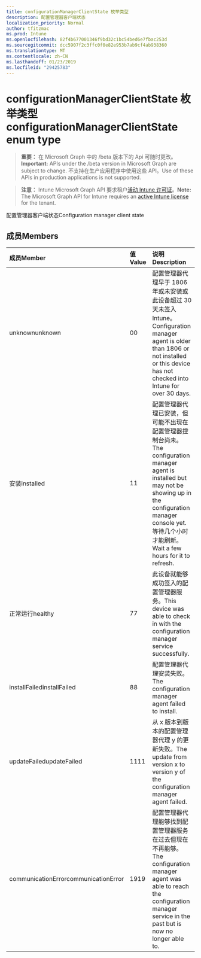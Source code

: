 ```yaml
---
title: configurationManagerClientState 枚举类型
description: 配置管理器客户端状态
localization_priority: Normal
author: tfitzmac
ms.prod: Intune
ms.openlocfilehash: 82f4b677001346f9bd32c1bc54bed6e7fbac253d
ms.sourcegitcommit: dcc5907f2c3ffc0f0e82e953b7ab9cf4ab938360
ms.translationtype: MT
ms.contentlocale: zh-CN
ms.lasthandoff: 01/23/2019
ms.locfileid: "29425783"
---
```

# <a name="configurationmanagerclientstate-enum-type"></a><span data-ttu-id="5fb10-103">configurationManagerClientState 枚举类型</span><span class="sxs-lookup"><span data-stu-id="5fb10-103">configurationManagerClientState enum type</span></span>

> <span data-ttu-id="5fb10-104">**重要：** 在 Microsoft Graph 中的 /beta 版本下的 Api 可随时更改。</span><span class="sxs-lookup"><span data-stu-id="5fb10-104">**Important:** APIs under the /beta version in Microsoft Graph are subject to change.</span></span> <span data-ttu-id="5fb10-105">不支持在生产应用程序中使用这些 API。</span><span class="sxs-lookup"><span data-stu-id="5fb10-105">Use of these APIs in production applications is not supported.</span></span>

> <span data-ttu-id="5fb10-106">**注意：** Intune Microsoft Graph API 要求租户[活动 Intune 许可证](https://go.microsoft.com/fwlink/?linkid=839381)。</span><span class="sxs-lookup"><span data-stu-id="5fb10-106">**Note:** The Microsoft Graph API for Intune requires an [active Intune license](https://go.microsoft.com/fwlink/?linkid=839381) for the tenant.</span></span>

<span data-ttu-id="5fb10-107">配置管理器客户端状态</span><span class="sxs-lookup"><span data-stu-id="5fb10-107">Configuration manager client state</span></span>

## <a name="members"></a><span data-ttu-id="5fb10-108">成员</span><span class="sxs-lookup"><span data-stu-id="5fb10-108">Members</span></span>
|<span data-ttu-id="5fb10-109">成员</span><span class="sxs-lookup"><span data-stu-id="5fb10-109">Member</span></span>|<span data-ttu-id="5fb10-110">值</span><span class="sxs-lookup"><span data-stu-id="5fb10-110">Value</span></span>|<span data-ttu-id="5fb10-111">说明</span><span class="sxs-lookup"><span data-stu-id="5fb10-111">Description</span></span>|
|:---|:---|:---|
|<span data-ttu-id="5fb10-112">unknown</span><span class="sxs-lookup"><span data-stu-id="5fb10-112">unknown</span></span>|<span data-ttu-id="5fb10-113">0</span><span class="sxs-lookup"><span data-stu-id="5fb10-113">0</span></span>|<span data-ttu-id="5fb10-114">配置管理器代理早于 1806年或未安装或此设备超过 30 天未签入 Intune。</span><span class="sxs-lookup"><span data-stu-id="5fb10-114">Configuration manager agent is older than 1806 or not installed or this device has not checked into Intune for over 30 days.</span></span>|
|<span data-ttu-id="5fb10-115">安装</span><span class="sxs-lookup"><span data-stu-id="5fb10-115">installed</span></span>|<span data-ttu-id="5fb10-116">1</span><span class="sxs-lookup"><span data-stu-id="5fb10-116">1</span></span>|<span data-ttu-id="5fb10-117">配置管理器代理已安装，但可能不出现在配置管理器控制台尚未。</span><span class="sxs-lookup"><span data-stu-id="5fb10-117">The configuration manager agent is installed but may not be showing up in the configuration manager console yet.</span></span> <span data-ttu-id="5fb10-118">等待几个小时才能刷新。</span><span class="sxs-lookup"><span data-stu-id="5fb10-118">Wait a few hours for it to refresh.</span></span>|
|<span data-ttu-id="5fb10-119">正常运行</span><span class="sxs-lookup"><span data-stu-id="5fb10-119">healthy</span></span>|<span data-ttu-id="5fb10-120">7</span><span class="sxs-lookup"><span data-stu-id="5fb10-120">7</span></span>|<span data-ttu-id="5fb10-121">此设备就能够成功签入的配置管理器服务。</span><span class="sxs-lookup"><span data-stu-id="5fb10-121">This device was able to check in with the configuration manager service successfully.</span></span>|
|<span data-ttu-id="5fb10-122">installFailed</span><span class="sxs-lookup"><span data-stu-id="5fb10-122">installFailed</span></span>|<span data-ttu-id="5fb10-123">8</span><span class="sxs-lookup"><span data-stu-id="5fb10-123">8</span></span>|<span data-ttu-id="5fb10-124">配置管理器代理安装失败。</span><span class="sxs-lookup"><span data-stu-id="5fb10-124">The configuration manager agent failed to install.</span></span>|
|<span data-ttu-id="5fb10-125">updateFailed</span><span class="sxs-lookup"><span data-stu-id="5fb10-125">updateFailed</span></span>|<span data-ttu-id="5fb10-126">11</span><span class="sxs-lookup"><span data-stu-id="5fb10-126">11</span></span>|<span data-ttu-id="5fb10-127">从 x 版本到版本的配置管理器代理 y 的更新失败。</span><span class="sxs-lookup"><span data-stu-id="5fb10-127">The update from version x to version y of the configuration manager agent failed.</span></span> |
|<span data-ttu-id="5fb10-128">communicationError</span><span class="sxs-lookup"><span data-stu-id="5fb10-128">communicationError</span></span>|<span data-ttu-id="5fb10-129">19</span><span class="sxs-lookup"><span data-stu-id="5fb10-129">19</span></span>|<span data-ttu-id="5fb10-130">配置管理器代理能够找到配置管理器服务在过去但现在不再能够。</span><span class="sxs-lookup"><span data-stu-id="5fb10-130">The configuration manager agent was able to reach the configuration manager service in the past but is now no longer able to.</span></span> |




